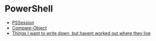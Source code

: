 # PowerShell

- [PSSession](PSSession.md)
- [Compare-Object](Compare-Object.md)
- [Things I want to write down, but havent worked out where they live](scratch.md)
